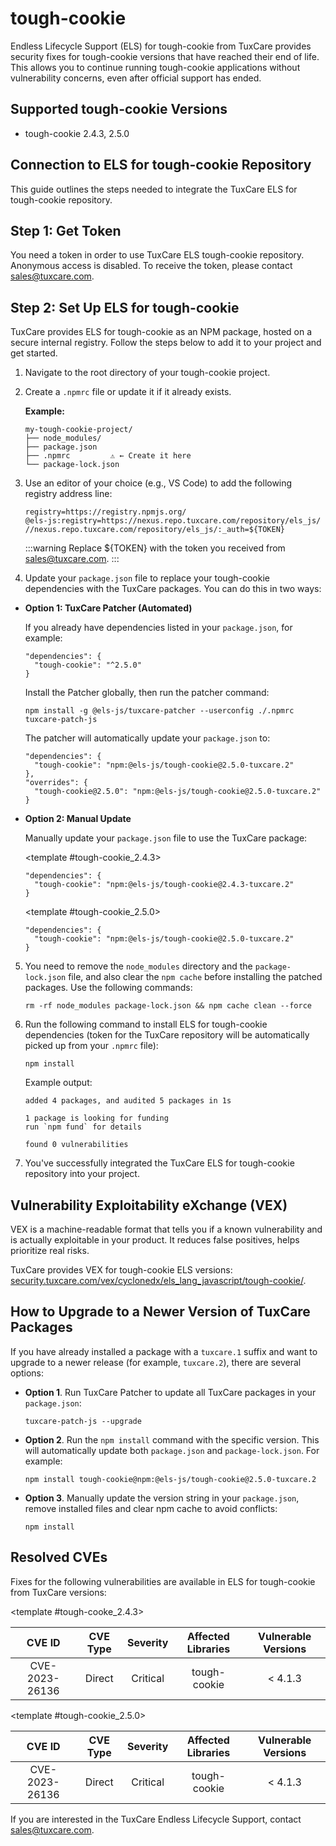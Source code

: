 # tough-cookie

Endless Lifecycle Support (ELS) for tough-cookie from TuxCare provides security fixes for tough-cookie versions that have reached their end of life. This allows you to continue running tough-cookie applications without vulnerability concerns, even after official support has ended.

## Supported tough-cookie Versions

* tough-cookie 2.4.3, 2.5.0

## Connection to ELS for tough-cookie Repository

This guide outlines the steps needed to integrate the TuxCare ELS for tough-cookie repository.

## Step 1: Get Token

You need a token in order to use TuxCare ELS tough-cookie repository. Anonymous access is disabled. To receive the token, please contact [sales@tuxcare.com](mailto:sales@tuxcare.com).

## Step 2: Set Up ELS for tough-cookie

TuxCare provides ELS for tough-cookie as an NPM package, hosted on a secure internal registry. Follow the steps below to add it to your project and get started.

1. Navigate to the root directory of your tough-cookie project.
2. Create a `.npmrc` file or update it if it already exists.

   **Example:**

   ```text
   my-tough-cookie-project/
   ├── node_modules/
   ├── package.json
   ├── .npmrc         ⚠️ ← Create it here
   └── package-lock.json
   ```

3. Use an editor of your choice (e.g., VS Code) to add the following registry address line:

   <CodeWithCopy>

   ```text
   registry=https://registry.npmjs.org/
   @els-js:registry=https://nexus.repo.tuxcare.com/repository/els_js/
   //nexus.repo.tuxcare.com/repository/els_js/:_auth=${TOKEN}
   ```

   </CodeWithCopy>

   :::warning
   Replace ${TOKEN} with the token you received from [sales@tuxcare.com](mailto:sales@tuxcare.com).
   :::

4. Update your `package.json` file to replace your tough-cookie dependencies with the TuxCare packages. You can do this in two ways:

  * **Option 1: TuxCare Patcher (Automated)**

    If you already have dependencies listed in your `package.json`, for example:

    ```text
    "dependencies": {
      "tough-cookie": "^2.5.0"
    }
    ```

    Install the Patcher globally, then run the patcher command:

    <CodeWithCopy>

    ```text
    npm install -g @els-js/tuxcare-patcher --userconfig ./.npmrc
    tuxcare-patch-js
    ```

    </CodeWithCopy>

    The patcher will automatically update your `package.json` to:

    ```text
    "dependencies": {
      "tough-cookie": "npm:@els-js/tough-cookie@2.5.0-tuxcare.2"
    },
    "overrides": {
      "tough-cookie@2.5.0": "npm:@els-js/tough-cookie@2.5.0-tuxcare.2"
    }
    ```
    
  * **Option 2: Manual Update**

     Manually update your `package.json` file to use the TuxCare package:

    <TableTabs label="Choose tough-cookie version: " >

     <template #tough-cookie_2.4.3>

     <CodeWithCopy>

     ```text
     "dependencies": {
       "tough-cookie": "npm:@els-js/tough-cookie@2.4.3-tuxcare.2"
     }
     ```

     </CodeWithCopy>

     </template>

     <template #tough-cookie_2.5.0>

     <CodeWithCopy>

     ```text
     "dependencies": {
       "tough-cookie": "npm:@els-js/tough-cookie@2.5.0-tuxcare.2"
     }
     ```

     </CodeWithCopy>

     </template>

    </TableTabs>

5. You need to remove the `node_modules` directory and the `package-lock.json` file, and also clear the `npm cache` before installing the patched packages. Use the following commands:
   
   <CodeWithCopy>

   ```text
   rm -rf node_modules package-lock.json && npm cache clean --force
   ```

   </CodeWithCopy>

6. Run the following command to install ELS for tough-cookie dependencies (token for the TuxCare repository will be automatically picked up from your `.npmrc` file):

   <CodeWithCopy>

   ```text
   npm install
   ```

   </CodeWithCopy>

   Example output:

   ```text
   added 4 packages, and audited 5 packages in 1s

   1 package is looking for funding
   run `npm fund` for details

   found 0 vulnerabilities
   ```

7. You've successfully integrated the TuxCare ELS for tough-cookie repository into your project.

## Vulnerability Exploitability eXchange (VEX) 

VEX is a machine-readable format that tells you if a known vulnerability and is actually exploitable in your product. It reduces false positives, helps prioritize real risks.

TuxCare provides VEX for tough-cookie ELS versions: [security.tuxcare.com/vex/cyclonedx/els_lang_javascript/tough-cookie/](https://security.tuxcare.com/vex/cyclonedx/els_lang_javascript/tough-cookie/).

## How to Upgrade to a Newer Version of TuxCare Packages

If you have already installed a package with a `tuxcare.1` suffix and want to upgrade to a newer release (for example, `tuxcare.2`), there are several options:

* **Option 1**. Run TuxCare Patcher to update all TuxCare packages in your `package.json`:

  <CodeWithCopy>

  ```text
  tuxcare-patch-js --upgrade
  ```

  </CodeWithCopy>

* **Option 2**. Run the `npm install` command with the specific version. This will automatically update both `package.json` and `package-lock.json`. For example:

  <CodeWithCopy>

  ```text
  npm install tough-cookie@npm:@els-js/tough-cookie@2.5.0-tuxcare.2
  ```

  </CodeWithCopy>

* **Option 3**. Manually update the version string in your `package.json`, remove installed files and clear npm cache to avoid conflicts:

  <CodeWithCopy>

  ```text
  npm install
  ```

  </CodeWithCopy>
 
## Resolved CVEs

Fixes for the following vulnerabilities are available in ELS for tough-cookie from TuxCare versions:

<TableTabs label="Choose tough-cookie version: " >

<template #tough-cooke_2.4.3>

| CVE ID         | CVE Type | Severity | Affected Libraries | Vulnerable Versions |
| :------------: |:--------:|:--------:|:------------------:|:-------------------:|
| CVE-2023-26136  |  Direct  | Critical |    tough-cookie    |       < 4.1.3       |

  </template>

<template #tough-cookie_2.5.0>

| CVE ID         | CVE Type | Severity | Affected Libraries | Vulnerable Versions |
| :------------: | :------: |:--------:|:------------------:| :----------------: |
| CVE-2023-26136  |  Direct  | Critical |    tough-cookie    |       < 4.1.3       |

  </template>

</TableTabs>


If you are interested in the TuxCare Endless Lifecycle Support, contact [sales@tuxcare.com](mailto:sales@tuxcare.com).
